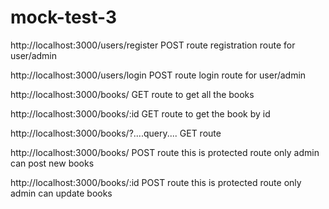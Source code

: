 # mock-test-3

http://localhost:3000/users/register  POST route  registration route for user/admin

http://localhost:3000/users/login    POST route  login route for user/admin

http://localhost:3000/books/    GET route   to get all the books

http://localhost:3000/books/:id  GET route   to get the book by id

http://localhost:3000/books/?....query....   GET route  

http://localhost:3000/books/  POST route this is protected route only admin can post new books

http://localhost:3000/books/:id  POST route this is protected route only admin can update books

